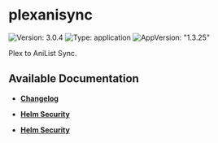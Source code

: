 # plexanisync

![Version: 3.0.4](https://img.shields.io/badge/Version-3.0.4-informational?style=flat-square) ![Type: application](https://img.shields.io/badge/Type-application-informational?style=flat-square) ![AppVersion: "1.3.25"](https://img.shields.io/badge/AppVersion-"1.3.25"-informational?style=flat-square)

Plex to AniList Sync.

## Available Documentation

- [**Changelog**](CHANGELOG)

- [**Helm Security**](container-security)

- [**Helm Security**](helm-security)

